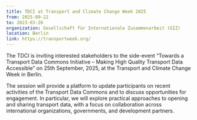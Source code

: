 ```yaml
---
title: TDCI at Transport and Climate Change Week 2025
from: 2025-09-22
to: 2023-03-26
organization: Gesellschaft für Internationale Zusammenarbeit (GIZ)
location: Berlin
link: https://transportweek.org/
---
```


The TDCI is inviting interested stakeholders to the side-event “Towards a Transport Data Commons Initiative – Making High Quality Transport Data Accessible” on 25th September, 2025, at the Transport and Climate Change Week in Berlin.

The session will provide a platform to update participants on recent activities of the Transport Data Commons and to discuss opportunities for engagement. In particular, we will explore practical approaches to opening and sharing transport data, with a focus on collaboration across international organizations, governments, and development partners.
